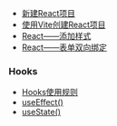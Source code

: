

-  [新建React项目](React——新建React项目)
-  [使用Vite创建React项目](React——使用Vite创建React项目)
-  [React——添加样式](React——添加样式)
-  [React——表单双向绑定](React——表单双向绑定)


###  Hooks
-  [Hooks使用规则](React——Hooks——Hooks使用规则)
-  [useEffect()](React——Hooks——useEffect())
-  [useState()](React——Hooks——useState())

